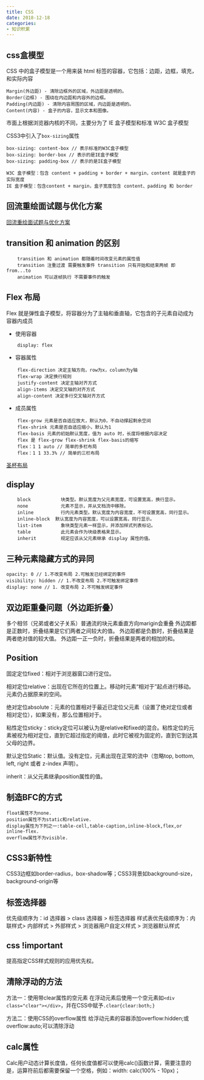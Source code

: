 ```yaml
---
title: CSS
date: 2018-12-18
categories: 
- 知识积累
---
```

## css盒模型
CSS 中的盒子模型是一个用来装 html 标签的容器，它包括：边距，边框，填充，和实际内容
```
Margin(外边距) - 清除边框外的区域，外边距是透明的。
Border(边框) - 围绕在内边距和内容外的边框。
Padding(内边距) - 清除内容周围的区域，内边距是透明的。
Content(内容) - 盒子的内容，显示文本和图像。
```
市面上根据浏览器内核的不同，主要分为了 IE 盒子模型和标准 W3C 盒子模型

CSS3中引入了`box-sizing`属性
```
box-sizing: content-box // 表示标准的W3C盒子模型 
box-sizing: border-box // 表示的是IE盒子模型
box-sizing: padding-box // 表示的是IE盒子模型

W3C 盒子模型：包含 content + padding + border + margin，content 就是盒子的实际宽度
IE 盒子模型：包含content + margin，盒子宽度包含 content、padding 和 border
```
## 回流重绘面试题与优化方案
[回流重绘面试题与优化方案](https://blog.csdn.net/sinat_15951543/article/details/86364109)
## transition 和 animation 的区别
```
    transition 和 animation 都随着时间改变元素的属性值
    transition 注重过渡 需要触发事件 transition 只有开始和结束两帧 即 from...to
    animation 可以逐帧执行 不需要事件的触发
```
## Flex 布局
Flex 就是弹性盒子模型，将容器分为了主轴和垂直轴，它包含的子元素自动成为容器内成员
+ 使用容器

```
    display: flex
```
+ 容器属性

```
    flex-direction 决定主轴方向，row为x，column为y轴
    flex-wrap 决定换行规则
    justify-content 决定主轴对齐方式
    align-items 决定交叉轴的对齐方式
    align-content 决定多行交叉轴对齐方式
```
+ 成员属性

```
    flex-grow 元素是否自适应放大，默认为0，不自动撑起剩余空间
    flex-shrink 元素是否自适应缩小，默认为1
    flex-basis 元素的初始默认宽度，值为 auto 时，长度将根据内容决定
    flex 是 flex-grow flex-shrink flex-basis的缩写
    flex：1 1 auto // 简单的多栏布局
    flex：1 1 33.3% // 简单的三栏布局
```
[圣杯布局](https://www.cnblogs.com/whnba/p/10462787.html)
## display
```
    block       	块类型。默认宽度为父元素宽度，可设置宽高，换行显示。
    none        	元素不显示，并从文档流中移除。
    inline      	行内元素类型。默认宽度为内容宽度，不可设置宽高，同行显示。
    inline-block  默认宽度为内容宽度，可以设置宽高，同行显示。
    list-item   	象块类型元素一样显示，并添加样式列表标记。
    table       	此元素会作为块级表格来显示。
    inherit     	规定应该从父元素继承 display 属性的值。
```
## 三种元素隐藏方式的异同
```
opacity: 0 // 1.不改变布局 2.可触发已经绑定的事件
visibility: hidden // 1.不改变布局 2.不可触发绑定事件
display: none // 1. 改变布局 2.不可触发绑定事件
```
## 双边距重叠问题（外边距折叠）
多个相邻（兄弟或者父子关系）普通流的块元素垂直方向marigin会重叠
外边距都是正数时，折叠结果是它们两者之间较大的值。
外边距都是负数时，折叠结果是两者绝对值的较大值。
外边距一正一负时，折叠结果是两者的相加的和。
## Position
固定定位fixed：相对于浏览器窗口进行定位。

相对定位relative：出现在它所在的位置上。移动时元素“相对于”起点进行移动。元素仍占据原来的空间。

绝对定位absolute：元素的位置相对于最近已定位父元素（设置了绝对定位或者相对定位），如果没有，那么位置相对于<html>。

粘性定位sticky：sticky定位可以被认为是relative和fixed的混合。粘性定位的元素被视为相对定位，直到它超过指定的阈值，此时它被视为固定的，直到它到达其父母的边界。

默认定位Static：默认值。没有定位，元素出现在正常的流中（忽略top, bottom, left, right 或者 z-index 声明）。

inherit：从父元素继承position属性的值。
## 制造BFC的方式
    float属性不为none.
    position属性不为static和relative.
    display属性为下列之一:table-cell,table-caption,inline-block,flex,or inline-flex.
    overflow属性不为visible.
## CSS3新特性
CSS3边框如border-radius，box-shadow等；CSS3背景如background-size，background-origin等
## 标签选择器
优先级顺序为：id 选择器 > class 选择器 > 标签选择器
样式表优先级顺序为：内联样式> 内部样式 > 外部样式 > 浏览器用户自定义样式 > 浏览器默认样式
## css !important
提高指定CSS样式规则的应用优先权。
## 清除浮动的方法
方法一：使用带clear属性的空元素
在浮动元素后使用一个空元素如`<div class="clear"></div>`，并在CSS中赋予`.clear{clear:both;}`

方法二：使用CSS的overflow属性
给浮动元素的容器添加overflow:hidden;或overflow:auto;可以清除浮动
## calc属性
Calc用户动态计算长度值，任何长度值都可以使用calc()函数计算，需要注意的是，运算符前后都需要保留一个空格，例如：width: calc(100% - 10px)；